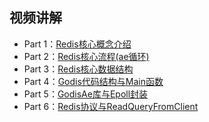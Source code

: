 ## 视频讲解
 - Part 1：[Redis核心概念介绍](https://www.bilibili.com/video/BV1Zd4y1d7LY/)
 - Part 2：[Redis核心流程(ae循环)](https://www.bilibili.com/video/BV1HG4y1k7pH/)
 - Part 3：[Redis核心数据结构](https://www.bilibili.com/video/BV1sd4y1z7ir/)
 - Part 4：[Godis代码结构与Main函数](https://www.bilibili.com/video/BV1fe4y1i7rf/)
 - Part 5：[GodisAe库与Epoll封装](https://www.bilibili.com/video/BV1Hd4y117sL/)
 - Part 6：[Redis协议与ReadQueryFromClient](https://www.bilibili.com/video/BV1nd4y1c76f/)
